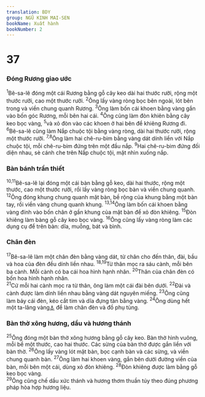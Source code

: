 ```yaml
---
translation: BDY
group: NGŨ KINH MAI-SEN
bookName: Xuất hành 
bookNumber: 2
---
```


<div class="title"><h1>37</h1><h3>Đóng Rương giao ước</h3></div>
<span class="verse xu_37_1"><sup>1</sup>Bê-sa-lê đóng một cái Rương bằng gỗ cây keo dài hai thước rưỡi, rộng một thước rưỡi, cao một thước rưỡi. </span>
<span class="verse xu_37_2"><sup>2</sup>Ông lấy vàng ròng bọc bên ngoài, lót bên trong và viền chung quanh Rương. </span>
<span class="verse xu_37_3"><sup>3</sup>Ông làm bốn cái khoen bằng vàng gắn vào bốn góc Rương, mỗi bên hai cái. </span>
<span class="verse xu_37_4"><sup>4</sup>Ông cũng làm đòn khiên bằng cây keo bọc vàng, </span>
<span class="verse xu_37_5"><sup>5</sup>và xỏ đòn vào các khoen ở hai bên để khiêng Rương đi.<br/></span>
<span class="verse xu_37_6"><sup>6</sup>Bê-sa-lê cũng làm Nắp chuộc tội bằng vàng ròng, dài hai thước rưỡi, rộng một thước rưỡi. </span>
<span class="verse xu_37_7 xu_37_8"><sup>7,8</sup>Ông làm hai chê-ru-bim bằng vàng dát dính liền với Nắp chuộc tội, mỗi chê-ru-bim đứng trên một đầu nắp. </span>
<span class="verse xu_37_9"><sup>9</sup>Hai chê-ru-bim đứng đối diện nhau, sè cánh che trên Nắp chuộc tội, mặt nhìn xuống nắp.</span>
<div class="title"><h3>Bàn bánh trần thiết</h3></div>
<span class="verse xu_37_10 xu_37_11"><sup>10,11</sup>Bê-sa-lê lại đóng một cái bàn bằng gỗ keo, dài hai thước, rộng một thước, cao một thước rưỡi, rồi lấy vàng ròng bọc bàn và viền chung quanh. </span>
<span class="verse xu_37_12"><sup>12</sup>Ông đóng khung chung quanh mặt bàn, bề rộng của khung bằng một bàn tay, rồi viền vàng chung quanh khung. </span>
<span class="verse xu_37_13 xu_37_14"><sup>13,14</sup>Ông làm bốn cái khoen bằng vàng đính vào bốn chân ở gần khung của mặt bàn để xỏ đòn khiêng. </span>
<span class="verse xu_37_15"><sup>15</sup>Đòn khiêng làm bàng gỗ cây keo bọc vàng. </span>
<span class="verse xu_37_16"><sup>16</sup>Ông cũng lấy vàng ròng làm các dụng cụ để trên bàn: dĩa, muỗng, bát và bình.</span>
<div class="title"><h3>Chân đèn</h3></div>
<span class="verse xu_37_17"><sup>17</sup>Bê-sa-lê làm một chân đèn bằng vàng dát, từ chân cho đến thân, đài, bầu và hoa của đèn đều dính liền nhau. </span>
<span class="verse xu_37_18 xu_37_19"><sup>18,19</sup>Từ thân mọc ra sáu cành, mỗi bên ba cành. Mỗi cành có ba cái hoa hình hạnh nhân. </span>
<span class="verse xu_37_20"><sup>20</sup>Thân của chân đèn có bốn hoa hình hạnh nhân.<br/></span>
<span class="verse xu_37_21"><sup>21</sup>Cứ mỗi hai cành mọc ra từ thân, ông làm một cái đài bên dưới. </span>
<span class="verse xu_37_22"><sup>22</sup>Đài và cành được làm dính liền nhau bằng vàng dát nguyên miếng. </span>
<span class="verse xu_37_23"><sup>23</sup>Ông cũng làm bảy cái đèn, kéo cắt tim và dĩa đựng tàn bằng vàng. </span>
<span class="verse xu_37_24"><sup>24</sup>Ông dùng hết một ta-lâng vàng<a href="#" data-toggle="tooltip" data-placement="bottom" title="Nt talent, (mỗi talent chừng 34 ki-lô)">⚓</a> để làm chân đèn và đồ phụ tùng.</span>
<div class="title"><h3>Bàn thờ xông hương, dầu và hương thánh</h3></div>
<span class="verse xu_37_25"><sup>25</sup>Ông đóng một bàn thờ xông hương bằng gỗ cây keo. Bàn thờ hình vuông, mỗi bề một thước, cao hai thước. Các sừng của bàn thờ được gắn liền với bàn thờ. </span>
<span class="verse xu_37_26"><sup>26</sup>Ông lấy vàng lót mặt bàn, bọc cạnh bàn và các sừng, và viền chung quanh bàn. </span>
<span class="verse xu_37_27"><sup>27</sup>Ông làm hai khoen vàng, gắn bên dưới đường viền của bàn, mỗi bên một cái, dùng xỏ đòn khiêng. </span>
<span class="verse xu_37_28"><sup>28</sup>Đòn khiêng được làm bằng gỗ keo bọc vàng.<br/></span>
<span class="verse xu_37_29"><sup>29</sup>Ông cũng chế dầu xức thánh và hương thơm thuần túy theo đúng phương pháp hòa hợp hương liệu.    </span>

